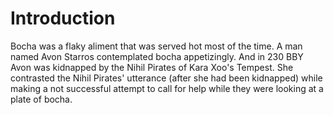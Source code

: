 # Introduction

Bocha was a flaky aliment that was served hot most of the time.
A man named Avon Starros contemplated bocha appetizingly.
And in 230 BBY Avon was kidnapped by the Nihil Pirates of Kara Xoo's Tempest.
She contrasted the Nihil Pirates' utterance (after she had been kidnapped) while making a not successful attempt to call for help while they were looking at a plate of bocha.
